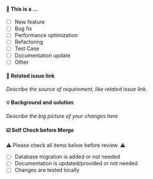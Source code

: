 #### 🤔 This is a ...

- [ ] New feature
- [ ] Bug fix
- [ ] Performance optimization
- [ ] Refactoring
- [ ] Test Case
- [ ] Documentation update
- [ ] Other

#### 🔗 Related issue link

_Describe the source of requirement, like related issue link._

#### 💡 Background and solution

_Describe the big picture of your changes here_

#### ☑️ Self Check before Merge

⚠️  Please check all items below before review.  ⚠️

- [ ] Database migration is added or not needed
- [ ] Documentation is updated/provided or not needed
- [ ] Changes are tested locally